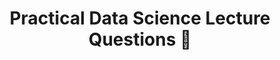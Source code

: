 ---
title: Practical Data Science Lecture Questions 🤔
nav_exclude: true
redirect_to: https://docs.google.com/forms/d/e/1FAIpQLSd4oliiZYeNh76jWy-arfEtoAkCrVSsobZxPwxifWggo3EO0Q/viewform?usp=sf_link
---